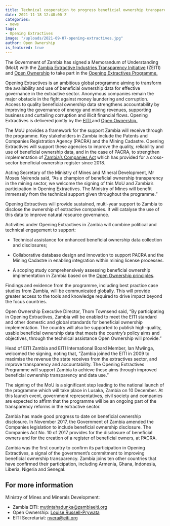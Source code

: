 ```yaml
---
title: Technical cooperation to progress beneficial ownership transparency in Zambia
date: 2021-11-18 12:48:00 Z
categories:
- news
tags:
- Opening Extractives
image: "/uploads/2021-09-07-opening-extractives.jpg"
author: Open Ownership
is_featured: true
---
```


The Government of Zambia has signed a Memorandum of Understanding (MoU) with the [Zambia Extractive Industries Transparency Initiative](https://eiti.org/zambia) (ZEITI) and [Open Ownership](https://www.openownership.org/) to take part in the [Opening Extractives Programme.](https://youtu.be/RCUeu1F7mJE)

Opening Extractives is an ambitious global programme aiming to transform the availability and use of beneficial ownership data for effective governance in the extractive sector. Anonymous companies remain the major obstacle in the fight against money laundering and corruption. Access to quality beneficial ownership data strengthens accountability by improving the governance of energy and mining revenues, supporting business and curtailing corruption and illicit financial flows. Opening Extractives is delivered jointly by the [EITI ](https://eiti.org/)and [Open Ownership.](https://www.openownership.org/)

The MoU provides a framework for the support Zambia will receive through the programme. Key stakeholders in Zambia include the Patents and Companies Registration Agency (PACRA) and the Mining Cadastre. Opening Extractives will support these agencies to improve the quality, reliability and use of beneficial ownership data, and in the case of PACRA, to strengthen implementation of [Zambia’s Companies Act](https://www.pacra.org.zm/wp-content/uploads/2021/09/CompaniesAct2017.pdf) which has provided for a cross-sector beneficial ownership register since 2018.

Acting Secretary of the Ministry of Mines and Mineral Development, Mr Moses Nyirenda said, “As a champion of beneficial ownership transparency in the mining sector, we welcome the signing of this MoU and Zambia’s participation in Opening Extractives. The Ministry of Mines will benefit immensely from the technical support given throughout the programme.”

Opening Extractives will provide sustained, multi-year support to Zambia to disclose the ownership of extractive companies. It will catalyse the use of this data to improve natural resource governance.

Activities under Opening Extractives in Zambia will combine political and technical engagement to support:

* Technical assistance for enhanced beneficial ownership data collection and disclosures;

* Collaborative database design and innovation to support PACRA and the Mining Cadastre in enabling integration within mining license processes.

* A scoping study comprehensively assessing beneficial ownership implementation in Zambia based on the [Open Ownership principles](https://www.openownership.org/principles/).

Findings and evidence from the programme, including best practice case studies from Zambia, will be communicated globally. This will provide greater access to the tools and knowledge required to drive impact beyond the focus countries.

Open Ownership Executive Director, Thom Townsend said, “By participating in Opening Extractives, Zambia will be enabled to meet the EITI standard and other domestic and global standards for beneficial ownership implementation. The country will also be supported to publish high-quality, usable beneficial ownership data that meets the country’s policy aims and objectives, through the technical assistance Open Ownership will provide.”

Head of EITI Zambia and EITI International Board Member, Ian Mwiinga, welcomed the signing, noting that, “Zambia joined the EITI in 2009 to maximise the revenue the state receives from the extractives sector, and improve transparency and accountability. The Opening Extractives Programme will support Zambia to achieve these aims through improved beneficial ownership transparency and data use.”

The signing of the MoU is a significant step leading to the national launch of the programme which will take place in Lusaka, Zambia on 10 December. At this launch event, government representatives, civil society and companies are expected to affirm that the programme will be an ongoing part of the transparency reforms in the extractive sector.

Zambia has made good progress to date on beneficial ownership disclosure. In November 2017, the Government of Zambia amended the Companies legislation to include beneficial ownership disclosure. The Companies Act No. 10 of 2017 provides for the disclosure of beneficial owners and for the creation of a register of beneficial owners, at PACRA.

Zambia was the first country to confirm its participation in Opening Extractives, a signal of the government’s commitment to improving beneficial ownership transparency. Zambia joins ten other countries that have confirmed their participation, including Armenia, Ghana, Indonesia, Liberia, Nigeria and Senegal.

## For more information

Ministry of Mines and Minerals Development:

* Zambia EITI: <mutintahadunka@zambiaeiti.org>
* Open Ownership: [Louise Russell-Prywata](mailto:louise@openownership.org)
* EITI Secretariat: <nvera@eiti.org>